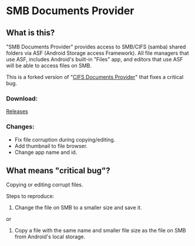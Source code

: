 SMB Documents Provider
=======================

## What is this?
"SMB Documents Provider" provides access to SMB/CIFS (samba) shared folders via ASF (Android Storage access Framework).
All file managers that use ASF, includes Android's built-in "Files" app, and editors that use ASF will be able to access files on SMB.

This is a forked version of "[CIFS Documents Provider](https://github.com/wa2c/cifs-documents-provider)" that fixes a critical bug.

### Download:
[Releases](../../releases)

### Changes:
- Fix file corruption during copying/editing.
- Add thumbnail to file browser.
- Change app name and id.

## What means "critical bug"?
Copying or editing corrupt files.

Steps to reproduce:
1. Change the file on SMB to a smaller size and save it.

or

1. Copy a file with the same name and smaller file size as the file on SMB from Android's local storage.

